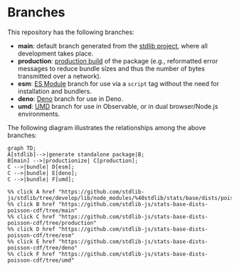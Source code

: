 <!--

@license Apache-2.0

Copyright (c) 2022 The Stdlib Authors.

Licensed under the Apache License, Version 2.0 (the "License");
you may not use this file except in compliance with the License.
You may obtain a copy of the License at

    http://www.apache.org/licenses/LICENSE-2.0

Unless required by applicable law or agreed to in writing, software
distributed under the License is distributed on an "AS IS" BASIS,
WITHOUT WARRANTIES OR CONDITIONS OF ANY KIND, either express or implied.
See the License for the specific language governing permissions and
limitations under the License.

-->

# Branches

This repository has the following branches:

-   **main**: default branch generated from the [stdlib project][stdlib-url], where all development takes place.
-   **production**: [production build][production-url] of the package (e.g., reformatted error messages to reduce bundle sizes and thus the number of bytes transmitted over a network).
-   **esm**: [ES Module][esm-url] branch for use via a `script` tag without the need for installation and bundlers.
-   **deno**: [Deno][deno-url] branch for use in Deno.
-   **umd**: [UMD][umd-url] branch for use in Observable, or in dual browser/Node.js environments.

The following diagram illustrates the relationships among the above branches:

```mermaid
graph TD;
A[stdlib]-->|generate standalone package|B;
B[main] -->|productionize| C[production];
C -->|bundle| D[esm];
C -->|bundle| E[deno];
C -->|bundle| F[umd];

%% click A href "https://github.com/stdlib-js/stdlib/tree/develop/lib/node_modules/%40stdlib/stats/base/dists/poisson/cdf"
%% click B href "https://github.com/stdlib-js/stats-base-dists-poisson-cdf/tree/main"
%% click C href "https://github.com/stdlib-js/stats-base-dists-poisson-cdf/tree/production"
%% click D href "https://github.com/stdlib-js/stats-base-dists-poisson-cdf/tree/esm"
%% click E href "https://github.com/stdlib-js/stats-base-dists-poisson-cdf/tree/deno"
%% click F href "https://github.com/stdlib-js/stats-base-dists-poisson-cdf/tree/umd"
```

[stdlib-url]: https://github.com/stdlib-js/stdlib/tree/develop/lib/node_modules/%40stdlib/stats/base/dists/poisson/cdf
[production-url]: https://github.com/stdlib-js/stats-base-dists-poisson-cdf/tree/production
[deno-url]: https://github.com/stdlib-js/stats-base-dists-poisson-cdf/tree/deno
[umd-url]: https://github.com/stdlib-js/stats-base-dists-poisson-cdf/tree/umd
[esm-url]: https://github.com/stdlib-js/stats-base-dists-poisson-cdf/tree/esm